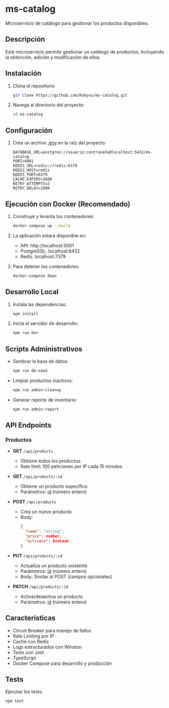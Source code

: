 # ms-catalog

Microservicio de catálogo para gestionar los productos disponibles.

## Descripción

Este microservicio permite gestionar un catálogo de productos, incluyendo la obtención, adición y modificación de ellos.

## Instalación

1. Clona el repositorio:
    ```sh
    git clone https://github.com/Kobyuu/ms-catalog.git
    ```
2. Navega al directorio del proyecto:
    ```sh
    cd ms-catalog
    ```

## Configuración

1. Crea un archivo [.env](http://_vscodecontentref_/1) en la raíz del proyecto:
    ```env
    DATABASE_URL=postgres://usuario:contraseña@localhost:5432/ms-catalog
    PORT=4001
    REDIS_URL=redis://redis:6379
    REDIS_HOST=redis
    REDIS_PORT=6379
    CACHE_EXPIRY=3600
    RETRY_ATTEMPTS=3
    RETRY_DELAY=1000
    ```

## Ejecución con Docker (Recomendado)

1. Construye y levanta los contenedores:
    ```sh
    docker-compose up --build
    ```

2. La aplicación estará disponible en:
    - API: http://localhost:5001
    - PostgreSQL: localhost:6432
    - Redis: localhost:7379

3. Para detener los contenedores:
    ```sh
    docker-compose down
    ```

## Desarrollo Local

1. Instala las dependencias:
    ```sh
    npm install
    ```

2. Inicia el servidor de desarrollo:
    ```sh
    npm run dev
    ```

## Scripts Administrativos

- Sembrar la base de datos:
    ```sh
    npm run db:seed
    ```

- Limpiar productos inactivos:
    ```sh
    npm run admin:cleanup
    ```

- Generar reporte de inventario:
    ```sh
    npm run admin:report
    ```


## API Endpoints

### Productos

- **GET** `/api/products`
  - Obtiene todos los productos
  - Rate limit: 100 peticiones por IP cada 15 minutos

- **GET** `/api/products/:id`
  - Obtiene un producto específico
  - Parámetros: [id](http://_vscodecontentref_/2) (número entero)

- **POST** `/api/products`
  - Crea un nuevo producto
  - Body:
    ```json
    {
      "name": "string",
      "price": number,
      "activate": boolean
    }
    ```

- **PUT** `/api/products/:id`
  - Actualiza un producto existente
  - Parámetros: [id](http://_vscodecontentref_/3) (número entero)
  - Body: Similar al POST (campos opcionales)

- **PATCH** `/api/products/:id`
  - Activa/desactiva un producto
  - Parámetros: [id](http://_vscodecontentref_/4) (número entero)

## Características

- Circuit Breaker para manejo de fallos
- Rate Limiting por IP
- Caché con Redis
- Logs estructurados con Winston
- Tests con Jest
- TypeScript
- Docker Compose para desarrollo y producción

## Tests

Ejecutar los tests:
```sh
npm test
